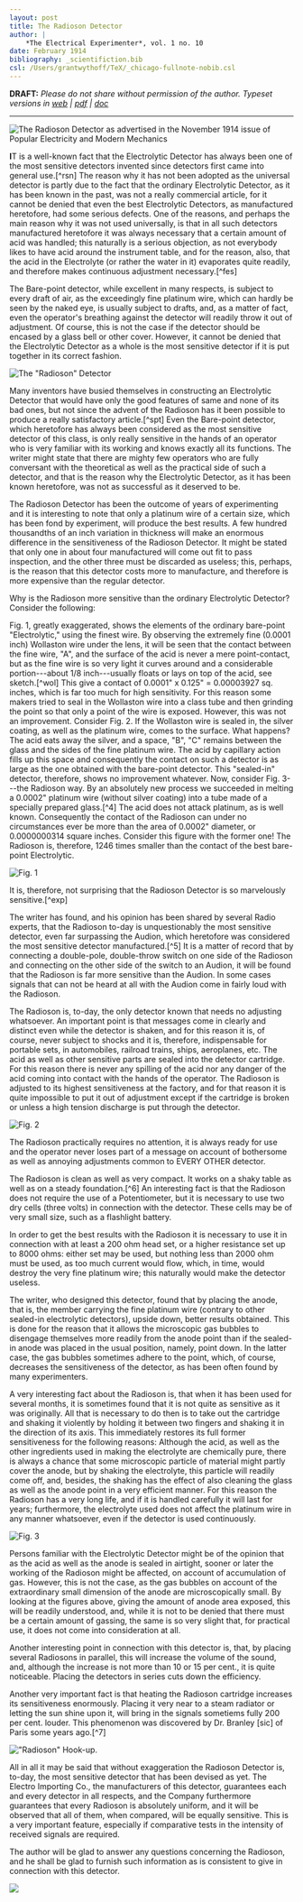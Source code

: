 ```yaml
---
layout: post
title: The Radioson Detector
author: |
    *The Electrical Experimenter*, vol. 1 no. 10
date: February 1914
bibliography: _scientifiction.bib
csl: /Users/grantwythoff/TeX/_chicago-fullnote-nobib.csl
---
```


**DRAFT:** *Please do not share without permission of the author. Typeset versions in  [web](http://gernsback.wythoff.net/191402_radioson_detector.html) \| [pdf](https://github.com/gwijthoff/perversity_of_things/blob/gh-pages/typeset_drafts/191402_radioson_detector.pdf?raw=true) \| [doc](https://github.com/gwijthoff/perversity_of_things/blob/gh-pages/typeset_drafts/191402_radioson_detector.docx)*

* * * * * * * * * * * 

![The Radioson Detector as advertised in the November 1914 issue of *Popular Electricity and Modern Mechanics*](images/radioson_ad.png)

**I**T is a well-known fact that the Electrolytic Detector has always been one of the most sensitive detectors invented since detectors first came into general use.[^rsn]  The reason why it has not been adopted as the universal detector is partly due to the fact that the ordinary Electrolytic Detector, as it has been known in the past, was not a really commercial article, for it cannot be denied that even the best Electrolytic Detectors, as manufactured heretofore, had some serious defects.  One of the reasons, and perhaps the main reason why it was not used universally, is that in all such detectors manufactured heretofore it was always necessary that a certain amount of acid was handled; this naturally is a serious objection, as not everybody likes to have acid around the instrument table, and for the reason, also, that the acid in the Electrolyte (or rather the water in it) evaporates quite readily, and therefore makes continuous adjustment necessary.[^fes]

The Bare-point detector, while excellent in many respects, is subject to every draft of air, as the exceedingly fine platinum wire, which can hardly be seen by the naked eye, is usually subject to drafts, and, as a matter of fact, even the operator's breathing against the detector will readily throw it out of adjustment.  Of course, this is not the case if the detector should be encased by a glass bell or other cover.  However, it cannot be denied that the Electrolytic Detector as a whole is the most sensitive detector if it is put together in its correct fashion.

![The "Radioson" Detector](images/radioson.png)

Many inventors have busied themselves in constructing an Electrolytic Detector that would have only the good features of same and none of its bad ones, but not since the advent of the Radioson has it been possible to produce a really satisfactory article.[^spt]  Even the Bare-point detector, which heretofore has always been considered as the most sensitive detector of this class, is only really sensitive in the hands of an operator who is very familiar with its working and knows exactly all its functions.  The writer might state that there are mighty few operators who are fully conversant with the theoretical as well as the practical side of such a detector, and that is the reason why the Electrolytic Detector, as it has been known heretofore, was not as successful as it deserved to be.

The Radioson Detector has been the outcome of years of experimenting and it is interesting to note that only a platinum wire of a certain size, which has been fond by experiment, will produce the best results.  A few hundred thousandths of an inch variation in thickness will make an enormous difference in the sensitiveness of the Radioson Detector.  It might be stated that only one in about four manufactured will come out fit to pass inspection, and the other three must be discarded as useless; this, perhaps, is the reason that this detector costs more to manufacture, and therefore is more expensive than the regular detector.

Why is the Radioson more sensitive than the ordinary Electrolytic Detector?  Consider the following:

Fig. 1, greatly exaggerated, shows the elements of the ordinary bare-point "Electrolytic," using the finest wire.  By observing the extremely fine (0.0001 inch) Wollaston wire under the lens, it will be seen that the contact between the fine wire, "A", and the surface of the acid is never a mere point-contact, but as the fine wire is so very light it curves around and a considerable portion---about 1/8 inch---usually floats or lays on top of the acid, see sketch.[^wol]  This give a contact of 0.0001" x 0.125" = 0.00003927 sq. inches, which is far too much for high sensitivity.  For this reason some makers tried to seal in the Wollaston wire into a class tube and then grinding the point so that only a point of the wire is exposed.  However, this was not an improvement.  Consider Fig. 2.  If the Wollaston wire is sealed in, the silver coating, as well as the platinum wire, comes to the surface.  What happens?  The acid eats away the silver, and a space, "B", "C" remains between the glass and the sides of the fine platinum wire.  The acid by capillary action fills up this space and consequently the contact on such a detector is as large as the one obtained with the bare-point detector.  This "sealed-in" detector, therefore, shows no improvement whatever.  Now, consider Fig. 3---the Radioson way.  By an absolutely new process we succeeded in melting a 0.0002" platinum wire (without silver coating) into a tube made of a specially prepared glass.[^4]  The acid does not attack platinum, as is well known.  Consequently the contact of the Radioson can under no circumstances ever be more than the area of 0.0002" diameter, or 0.0000000314 square inches.  Consider this figure with the former one!  The Radioson is, therefore, 1246 times smaller than the contact of the best bare-point Electrolytic.

![Fig. 1](images/radioson2.png)

It is, therefore, not surprising that the Radioson Detector is so marvelously sensitive.[^exp]

The writer has found, and his opinion has been shared by several Radio experts, that the Radioson to-day is unquestionably the most sensitive detector, even far surpassing the Audion, which heretofore was considered the most sensitive detector manufactured.[^5]  It is a matter of record that by connecting a double-pole, double-throw switch on one side of the Radioson and connecting on the other side of the switch to an Audion, it will be found that the Radioson is far more sensitive than the Audion.  In some cases signals that can not be heard at all with the Audion come in fairly loud with the Radioson.

The Radioson is, to-day, the only detector known that needs no adjusting whatsoever.  An important point is that messages come in clearly and distinct even while the detector is shaken, and for this reason it is, of course, never subject to shocks and it is, therefore, indispensable for portable sets, in automobiles, railroad trains, ships, aeroplanes, etc.  The acid as well as other sensitive parts are sealed into the detector cartridge.  For this reason there is never any spilling of the acid nor any danger of the acid coming into contact with the hands of the operator.  The Radioson is adjusted to its highest sensitiveness at the factory, and for that reason it is quite impossible to put it out of adjustment except if the cartridge is broken or unless a high tension discharge is put through the detector.

![Fig. 2](images/radioson3.png)

The Radioson practically requires no attention, it is always ready for use and the operator never loses part of a message on account of bothersome as well as annoying adjustments common to EVERY OTHER detector.

The Radioson is clean as well as very compact.  It works on a shaky table as well as on a steady foundation.[^6]  An interesting fact is that the Radioson does not require the use of a Potentiometer, but it is necessary to use two dry cells (three volts) in connection with the detector.  These cells may be of very small size, such as a flashlight battery.

In order to get the best results with the Radioson it is necessary to use it in connection with at least a 200 ohm head set, or a higher resistance set up to 8000 ohms: either set may be used, but nothing less than 2000 ohm must be used, as too much current would flow, which, in time, would destroy the very fine platinum wire; this naturally would make the detector useless.

The writer, who designed this detector, found that by placing the anode, that is, the member carrying the fine platinum wire (contrary to other sealed-in electrolytic detectors), upside down, better results obtained.  This is done for the reason that it allows the microscopic gas bubbles to disengage themselves more readily from the anode point than if the sealed-in anode was placed in the usual position, namely, point down.  In the latter case, the gas bubbles sometimes adhere to the point, which, of course, decreases the sensitiveness of the detector, as has been often found by many experimenters.

A very interesting fact about the Radioson is, that when it has been used for several months, it is sometimes found that it is not quite as sensitive as it was originally.  All that is necessary to do then is to take out the cartridge and shaking it violently by holding it between two fingers and shaking it in the direction of its axis.  This immediately restores its full former sensitiveness for the following reasons: Although the acid, as well as the other ingredients used in making the electrolyte are chemically pure, there is always a chance that some microscopic particle of material might partly cover the anode, but by shaking the electrolyte, this particle will readily come off, and, besides, the shaking has the effect of also cleaning the glass as well as the anode point in a very efficient manner.  For this reason the Radioson has a very long life, and if it is handled carefully it will last for years; furthermore, the electrolyte used does not affect the platinum wire in any manner whatsoever, even if the detector is used continuously.

![Fig. 3](images/radioson4.png)

Persons familiar with the Electrolytic Detector might be of the opinion that as the acid as well as the anode is sealed in airtight, sooner or later the working of the Radioson might be affected, on account of accumulation of gas.  However, this is not the case, as the gas bubbles on account of the extraordinary small dimension of the anode are microscopically small.  By looking at the figures above, giving the amount of anode area exposed, this will be readily understood, and, while it is not to be denied that there must be a certain amount of gassing, the same is so very slight that, for practical use, it does not come into consideration at all.

Another interesting point in connection with this detector is, that, by placing several Radiosons in parallel, this will increase the volume of the sound, and, although the increase is not more than 10 or 15 per cent., it is quite noticeable.  Placing the detectors in series cuts down the efficiency.

Another very important fact is that heating the Radioson cartridge increases its sensitiveness enormously.  Placing it very near to a steam radiator or letting the sun shine upon it, will bring in the signals sometiems fully 200 per cent. louder.  This phenomenon was discovered by Dr. Branley [sic] of Paris some years ago.[^7]

!["Radioson" Hook-up.](images/radioson5.png)

All in all it may be said that without exaggeration the Radioson Detector is, to-day, the most sensitive detector that has been devised as yet.  The Electro Importing Co., the manufacturers of this detector, guarantees each and every detector in all respects, and the Company furthermore guarantees that every Radioson is absolutely uniform, and it will be observed that all of them, when compared, will be equally sensitive.  This is a very important feature, especially if comparative tests in the intensity of received signals are required.

The author will be glad to answer any questions concerning the Radioson, and he shall be glad to furnish such information as is consistent to give in connection with this detector.

![](images/radioson7.png)

